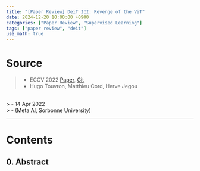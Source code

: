```yaml
---
title: "[Paper Review] DeiT III: Revenge of the ViT"
date: 2024-12-20 10:00:00 +0900
categories: ["Paper Review", "Supervised Learning"]
tags: ["paper review", "deit"]
use_math: true
---
```


# Source

> - ECCV 2022 [Paper](https://arxiv.org/pdf/2204.07118), [Git](https://github.com/facebookresearch/deit)<br>
> - Hugo Touvron, Matthieu Cord, Herve Jegou
 <br>
> - 14 Apr 2022<br>
> - (Meta AI, Sorbonne University)

---
# Contents
## 0. Abstract